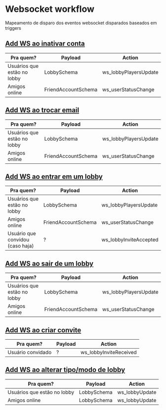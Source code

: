 # Websocket workflow

Mapeamento de disparo dos eventos websocket disparados baseados em triggers

## [Add WS ao inativar conta](https://github.com/3C-gg/reload-backend/issues/62)

| Pra quem?                   | Payload             | Action                |
| --------------------------- | ------------------- | --------------------- |
| Usuários que estão no lobby | LobbySchema         | ws_lobbyPlayersUpdate |
| Amigos online               | FriendAccountSchema | ws_userStatusChange   |

## [Add WS ao trocar email](https://github.com/3C-gg/reload-backend/issues/70)

| Pra quem?                   | Payload             | Action                |
| --------------------------- | ------------------- | --------------------- |
| Usuários que estão no lobby | LobbySchema         | ws_lobbyPlayersUpdate |
| Amigos online               | FriendAccountSchema | ws_userStatusChange   |

## [Add WS ao entrar em um lobby](https://github.com/3C-gg/reload-backend/issues/71)

| Pra quem?                        | Payload             | Action                 |
| -------------------------------- | ------------------- | ---------------------- |
| Usuários que estão no lobby      | LobbySchema         | ws_lobbyPlayersUpdate  |
| Amigos online                    | FriendAccountSchema | ws_userStatusChange    |
| Usuário que convidou (caso haja) | ?                   | ws_lobbyInviteAccepted |

## [Add WS ao sair de um lobby](https://github.com/3C-gg/reload-backend/issues/72)

| Pra quem?                   | Payload             | Action                |
| --------------------------- | ------------------- | --------------------- |
| Usuários que estão no lobby | LobbySchema         | ws_lobbyPlayersUpdate |
| Amigos online               | FriendAccountSchema | ws_userStatusChange   |

## [Add WS ao criar convite](https://github.com/3C-gg/reload-backend/issues/73)

| Pra quem?         | Payload | Action                 |
| ----------------- | ------- | ---------------------- |
| Usuário convidado | ?       | ws_lobbyInviteReceived |

## [Add WS ao alterar tipo/modo de lobby](https://github.com/3C-gg/reload-backend/issues/74)

| Pra quem?                   | Payload     | Action         |
| --------------------------- | ----------- | -------------- |
| Usuários que estão no lobby | LobbySchema | ws_lobbyUpdate |
| Amigos online               | LobbySchema | ws_lobbyUpdate |
